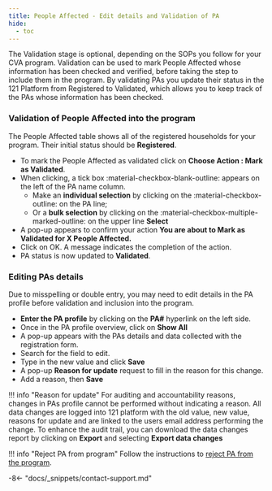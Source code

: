 ```yaml
---
title: People Affected - Edit details and Validation of PA
hide:
  - toc
---
```


The Validation stage is optional, depending on the SOPs you follow for your CVA program. Validation can be used to mark People Affected whose information has been checked and verified, before taking the step to include them in the program. By validating PAs you update their status in the 121 Platform from Registered to Validated, which allows you to keep track of the PAs whose information has been checked.

### Validation of People Affected into the program

The People Affected table shows all of the registered households for your program. Their initial status should be **Registered**.

- To mark the People Affected as validated click on **Choose Action : Mark as Validated**.
- When clicking, a tick box :material-checkbox-blank-outline: appears on the left of the PA name column.
  - Make an **individual selection** by clicking on the :material-checkbox-outline: on the PA line;
  - Or a **bulk selection** by clicking on the :material-checkbox-multiple-marked-outline: on the upper line **Select**
- A pop-up appears to confirm your action **You are about to Mark as Validated for X People Affected.**
- Click on OK. A message indicates the completion of the action.
- PA status is now updated to **Validated**.

### Editing PAs details

Due to misspelling or double entry, you may need to edit details in the PA profile before validation and inclusion into the program.

- **Enter the PA profile** by clicking on the **PA#** hyperlink on the left side.
- Once in the PA profile overview, click on **Show All**
- A pop-up appears with the PAs details and data collected with the registration form.
- Search for the field to edit.
- Type in the new value and click **Save**
- A pop-up **Reason for update** request to fill in the reason for this change.
- Add a reason, then **Save**

!!! info "Reason for update"
  For auditing and accountability reasons, changes in PAs profile cannot be performed without indicating a reason. All data changes are logged into 121 platform with the old value, new value, reasons for update and are linked to the users email address performing the change.
  To enhance the audit trail, you can download the data changes report by clicking on **Export** and selecting **Export data changes**


!!! info "Reject PA from program"
    Follow the instructions to [reject PA from the program](./registration-reject-pa.md).

-8<- "docs/_snippets/contact-support.md"
